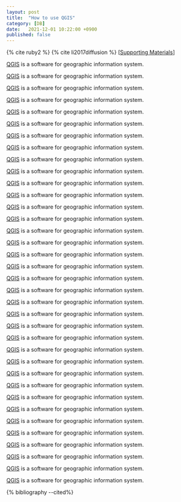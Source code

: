 ```yaml
---
layout: post
title:  "How to use QGIS"
category: [DB]
date:   2021-12-01 10:22:00 +0900
published: false
---
```

<script src="https://cdn.mathjax.org/mathjax/latest/MathJax.js?config=TeX-AMS-MML_HTMLorMML" type="text/javascript"></script>


{% cite ruby2 %}
{% cite li2017diffusion %} [<a href="{{links.zip}}">Supporting Materials</a>]


[QGIS](https://qgis.com/) is a software for geographic information system.

[QGIS](https://qgis.com/) is a software for geographic information system.

[QGIS](https://qgis.com/) is a software for geographic information system.

[QGIS](https://qgis.com/) is a software for geographic information system.

[QGIS](https://qgis.com/) is a software for geographic information system.

[QGIS](https://qgis.com/) is a software for geographic information system.

[QGIS](https://qgis.com/) is a software for geographic information system.

[QGIS](https://qgis.com/) is a software for geographic information system.

[QGIS](https://qgis.com/) is a software for geographic information system.

[QGIS](https://qgis.com/) is a software for geographic information system.

[QGIS](https://qgis.com/) is a software for geographic information system.

[QGIS](https://qgis.com/) is a software for geographic information system.

[QGIS](https://qgis.com/) is a software for geographic information system.

[QGIS](https://qgis.com/) is a software for geographic information system.

[QGIS](https://qgis.com/) is a software for geographic information system.

[QGIS](https://qgis.com/) is a software for geographic information system.

[QGIS](https://qgis.com/) is a software for geographic information system.

[QGIS](https://qgis.com/) is a software for geographic information system.

[QGIS](https://qgis.com/) is a software for geographic information system.

[QGIS](https://qgis.com/) is a software for geographic information system.

[QGIS](https://qgis.com/) is a software for geographic information system.

[QGIS](https://qgis.com/) is a software for geographic information system.

[QGIS](https://qgis.com/) is a software for geographic information system.

[QGIS](https://qgis.com/) is a software for geographic information system.

[QGIS](https://qgis.com/) is a software for geographic information system.

[QGIS](https://qgis.com/) is a software for geographic information system.

[QGIS](https://qgis.com/) is a software for geographic information system.

[QGIS](https://qgis.com/) is a software for geographic information system.

[QGIS](https://qgis.com/) is a software for geographic information system.

[QGIS](https://qgis.com/) is a software for geographic information system.

[QGIS](https://qgis.com/) is a software for geographic information system.

[QGIS](https://qgis.com/) is a software for geographic information system.

[QGIS](https://qgis.com/) is a software for geographic information system.

[QGIS](https://qgis.com/) is a software for geographic information system.

[QGIS](https://qgis.com/) is a software for geographic information system.

[QGIS](https://qgis.com/) is a software for geographic information system.


{% bibliography --cited%}